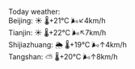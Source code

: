 Today weather:  
Beijing: ☀️   🌡️+21°C 🌬️↙4km/h  
Tianjin: ☀️   🌡️+22°C 🌬️↖7km/h  
Shijiazhuang: 🌦   🌡️+19°C 🌬️↑4km/h  
Tangshan: ⛅️  🌡️+20°C 🌬️↑8km/h  
